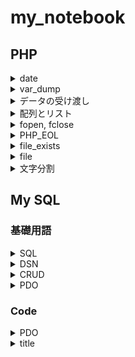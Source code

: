 # my_notebook

## PHP
<details>
<summary>date</summary>

現時刻が 2020/01/08 18:10:05 のとき  

| char | display |
|:---:|:---:|
|Y |2020 |
|y |20 |
|M |Jan|
|m |01 |
|D |Sat|
|d |08 |
  
| char | display |
|:---:|:---:|
|H |18 |
|h |6 |
|i |10|
|s |05|
etc.  

For details [date](https://www.php.net/manual/ja/function.date)  
  
### Example
`
$date = date("Y/m/d H:i:s");
echo "time is ".$date;
`
time is 2020/01/08 18:10:15
</details>

<details>
<summary>var_dump</summary>

変数に関する情報をダンプする．  
つまり，boolや配列の中身などを表示できる.  
return bool(true) or bool(false)  
  
### Example
`
$flg = var_dump(1>3);
`
</details>

<details>
<summary>データの受け渡し</summary>
HTMLのformを受け取る際などに使用．
$_POST

### Example
- Point
    1. <form>のmethod="post"であること
    1. <input type>のnameを$_POSTに渡すこと
```
<body>
    <form action="" method="post">
        <input type="text" name="str">
        <input type="submit" name="submit">
    </form>
    <?php
            $str = $_POST["str"];
            echo $str;
    ?>
</body>
```

### 補足
> GETはリソースを「取得」する際に仕様
> POSTはリソースに対して特有の「処理」をする際に使用
[GETとPOSTの違い](https://qiita.com/kanataxa/items/522efb74421255f0e0a1)

</details>

<details>
<summary>配列とリスト</summary>
array()

### Example
`
$weekday = array("Sunday","Monday","Tuesday","Wednesday","Thursday","Friday","Saturday");
`
もしくはarray()の短縮構文を用いて以下のように書ける．  
```
$weekday = ["Sunday","Monday","Tuesday","Wednesday","Thursday","Friday","Saturday"];

$weekday = [
    "Sunday",
    "Monday",
    "Tuesday",
    "Wednesday",
    "Thursday",
    "Friday",
    "Saturday"
];
```

### Example2
リストの例
```
array(
    key1 => value1,
    key2 => value2,
);
```
一部にkeyをつけることも可能
```
<?php
$items = [
    "Sunday",
    "Monday",
    "foo" => "Tuesday",
    "Wednesday",
    "Thursday",
    "Friday",
    "Saturday"
];


    echo $items[0] . "<br>";
    echo $items[1] . "<br>";
    echo $items["foo"] . "<br>";
    echo $items[2] . "<br>";
    echo $items[3] . "<br>";
    echo "<br>;
    echo var_dump($items);
?>
```
- 実行結果  
```
Sunday
Monday
Tuesday
Wednesday
Thursday

array(7) { 
    [0]=> "Sunday"
    [1]=> "Monday"
    ["foo"]=> "Tuesday"
    [2]=> "Wednesday"
    [3]=> "Thursday"
    [4]=> "Friday"
    [5]=> "Saturday"
}
```

</details>

<details>
<summary>fopen, fclose</summary>

- ファイルを開くとき  
    `
    $fp = fopen(FILE_NAME, MODE);
    `
- ファイルへの書き込み  
    `
    fwrite($fp, $str);
    `
- ファイルを閉じるとき  
    `
    fclose($fp);
    `

### Example
```
<?php
    $str = "Hello World" . PHP_EOL;
    $filename="TargetFile.txt";
    $fp = fopen($filename,"a");
    fwrite($fp,$str);
    fclose($fp);
?>
```

### modeについて
[php fopen](https://www.php.net/manual/ja/function.fopen.php)

</details>

<details>
<summary>PHP_EOL</summary>

### PHP_EOLについて
OSによって改行文字は異なるのでOSに合わせた改行文字を書きだす必要がある．  
そこで用いるのがPHP_EOL  

| OS | 改行コード文字 |
|:--:| :--:|
|Windows|\r\n|
|Mac, Linux|\n|
</details>

<details>
<summary>file_exists</summary>

ファイル，もしくはディレクトリが存在するかを確かめる．
### Example
```
if(file_exists($filename)){
    ~
}
```
</details>

<details>
<summary>file</summary>

ファイルを読み込んで配列に格納する．

### Example
```
if(file_exists($filename)){
    $lines = file($filename,FILE_IGNORE_NEW_LINES);
    foreach($lines as $line){
        ~
    }
}
```
</details>

<details>
<summary>文字分割</summary>

`
explode(string $delimiter, string $string [, int $limit_num]);
`

```
$delimiter  =   区切り文字
$string     =   対象の文字列
```

### Example
```
$string = "a,b,c,d";
$alphabet = explode(",", $string);
print_r($alphabet);
// => Array ( [0] => a [1] => b [2] => c [3] => d )
```
参考（https://blog.codecamp.jp/php-explode）  
</details>


## My SQL
### 基礎用語
<details>
<summary>SQL</summary>

読み方は「シーケル」，「シークェル」．  
データベース「言語」の1つ．  
データベースの定義や操作を行うことができる．  
SQLはISO（国際標準化機構）で規格が標準化されているので他のデータベースでも同様に操作ができる．

### Example
- Oracle Database (Oracle社)
- Microsoft SQL Server (Microsoft社)
- My SQL (オープンソース)
- Postgre SQL (オープンソース)

</details>

<details>
<summary>DSN</summary>

DSNとは，データベース（DB）につけられる名前のこと．  
SQLサーバは世界中にたくさんある．  
    -> その中でアクセスしたいサーバに名前をつけてアクセスしやすくする．
</details>

<details>
<summary>CRUD</summary>
CRUD（クラッド）は  
Create, Read, Update, Delete  
の4機能を組み合わせたもの．（データ操作に必要最低限の機能）
</details>

<details>
<summary>PDO</summary>

PDO(PHP Data Object)はPHPからデータベースへのアクセスを抽象化する．
データベースには様々な種類がある（My SQLやPostgre SQLなど）．  
これらの種類が異なるデータベースであっても同じように操作するために作られたのがPDO．  
PDOはクラスで実装されているため，実行するためにはインスタンスを生成する必要がある，
</details>

### Code
<details>
<summary>PDO</summary>

```
<?php
	// setting for DataBase
	$dsn = 'mysql:dbname=DB_NAME;host=localhost';
	$user = USER;
	$password = PASSWORD;
	$pdo = new PDO($dsn, $user, $password, array(PDO::ATTR_ERRMODE => PDO::ERRMODE_WARNING));
?>
```
</details>







<details>
<summary>title</summary>


</details>

